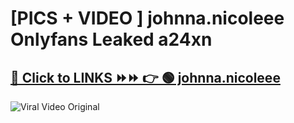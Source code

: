 
 # [PICS + VIDEO ] johnna.nicoleee Onlyfans Leaked a24xn

## <h2><a href="https://clipsfans.com/johnna.nicoleee&ref=git">🔗 Click to LINKS ⏩⏩ 👉 🟢 johnna.nicoleee </a></h2>

<a href="https://clipsfans.com/johnna.nicoleee&ref=git" rel="nofollow" data-target="animated-image.originalLink"><img src="https://i.ibb.co.com/xMMVF88/686577567.gif" alt="Viral Video Original" style="max-width: 100%; display: inline-block;" data-target="animated-image.originalImage"></a>


